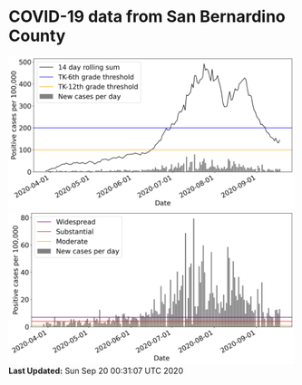 # COVID-19 data from San Bernardino County
![image1](plots/graph.png)
![image2](plots/classification.png)
**Last Updated:** Sun Sep 20 00:31:07 UTC 2020